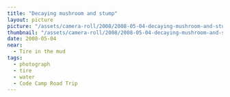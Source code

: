 ```yaml
---
title: "Decaying mushroom and stump"
layout: picture
picture: "/assets/camera-roll/2008/2008-05-04-decaying-mushroom-and-stump/CodeCamp38_Mushroom.jpg"
thumbnail: "/assets/camera-roll/2008/2008-05-04-decaying-mushroom-and-stump/CodeCamp38_Mushroom-thumbnail.jpg"
date: 2008-05-04
near:
  - Tire in the mud
tags:
  - photograph
  - tire
  - water
  - Code Camp Road Trip
---
```

